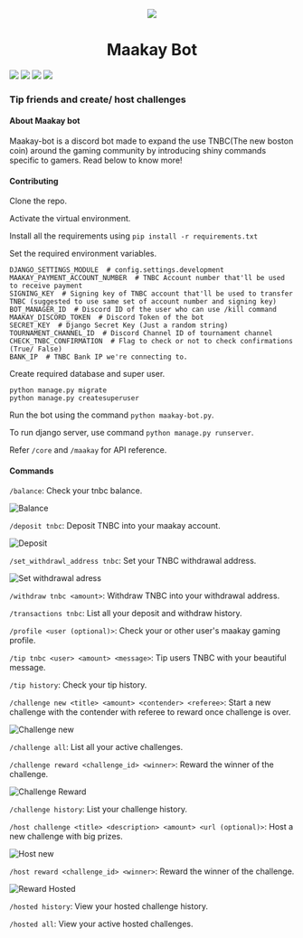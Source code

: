 
<p align="center" style="border-radius: 50%">
  <img src="https://user-images.githubusercontent.com/27518021/137136402-800cea06-f7bb-4774-b0fc-fd7860551b5c.jpg">
  <h1 align="center"> Maakay Bot </h1>
</p>

<p>
<img src="https://img.shields.io/badge/Python-3776AB?style=for-the-badge&logo=python&logoColor=white"> <img src="https://img.shields.io/badge/Django-092E20?style=for-the-badge&logo=django&logoColor=green"> <img src="https://img.shields.io/badge/DJANGO-REST-ff1709?style=for-the-badge&logo=django&logoColor=white&color=ff1709&labelColor=gray"> <img src="https://img.shields.io/badge/Discord-7289DA?style=for-the-badge&logo=discord&logoColor=white">
</p>
<h3>Tip friends and create/ host challenges</h3> 

<h4> About Maakay bot</h4>

Maakay-bot is a discord bot made to expand the use TNBC(The new boston coin) around the gaming community by introducing shiny commands specific to gamers. Read below to know more!

#### Contributing
Clone the repo.

Activate the virtual environment.

Install all the requirements using `pip install -r requirements.txt`

Set the required environment variables.
```shell
DJANGO_SETTINGS_MODULE  # config.settings.development
MAAKAY_PAYMENT_ACCOUNT_NUMBER  # TNBC Account number that'll be used to receive payment
SIGNING_KEY  # Signing key of TNBC account that'll be used to transfer TNBC (suggested to use same set of account number and signing key)
BOT_MANAGER_ID  # Discord ID of the user who can use /kill command
MAAKAY_DISCORD_TOKEN  # Discord Token of the bot
SECRET_KEY  # Django Secret Key (Just a random string)
TOURNAMENT_CHANNEL_ID  # Discord Channel ID of tournament channel
CHECK_TNBC_CONFIRMATION  # Flag to check or not to check confirmations (True/ False)
BANK_IP  # TNBC Bank IP we're connecting to.
```

Create required database and super user.
```shell
python manage.py migrate
python manage.py createsuperuser
```

Run the bot using the command `python maakay-bot.py`.

To run django server, use command `python manage.py runserver`.

Refer `/core` and `/maakay` for API reference.

#### Commands
`/balance`: Check your tnbc balance.

![Balance](https://media.giphy.com/media/uJBfvosVp38Ws2VpDh/giphy.gif)

`/deposit tnbc`: Deposit TNBC into your maakay account.

![Deposit](https://media.giphy.com/media/3SKSF94UXNnJ3fFSoA/giphy.gif)

`/set_withdrawl_address tnbc`: Set your TNBC withdrawal address.

![Set withdrawal adress](https://media.giphy.com/media/NmHoXuxvzwTuTA7mGb/giphy.gif)

`/withdraw tnbc <amount>`: Withdraw TNBC into your withdrawal address.

`/transactions tnbc`: List all your deposit and withdraw history.

`/profile <user (optional)>`: Check your or other user's maakay gaming profile.

`/tip tnbc <user> <amount> <message>`: Tip users TNBC with your beautiful message.

`/tip history`: Check your tip history.

`/challenge new <title> <amount> <contender> <referee>`: Start a new challenge with the contender with referee to reward once challenge is over.

![Challenge new](https://media.giphy.com/media/NEm5Alpm2Lnkt7rWGD/giphy.gif)

`/challenge all`: List all your active challenges.

`/challenge reward <challenge_id> <winner>`: Reward the winner of the challenge.

![Challenge Reward](https://media.giphy.com/media/GtemRFOnKXsZLlRrC7/giphy.gif)

`/challenge history`: List your challenge history.

`/host challenge <title> <description> <amount> <url (optional)>`: Host a new challenge with big prizes.

![Host new](https://media.giphy.com/media/iRd2acSIYlV3wWSqls/giphy.gif)

`/host reward <challenge_id> <winner>`: Reward the winner of the challenge.

![Reward Hosted](https://media.giphy.com/media/ez06jglQfHaXxhYDxg/giphy.gif)

`/hosted history`: View your hosted challenge history.

`/hosted all`: View your active hosted challenges.
